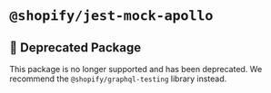 # `@shopify/jest-mock-apollo`

## 🛑 Deprecated Package

This package is no longer supported and has been deprecated. We recommend the `@shopify/graphql-testing` library instead.
